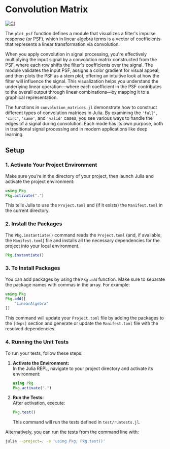 # Convolution Matrix

[![CI](https://github.com/hom-bahrani/ConvolutionMatrix/actions/workflows/ci.yml/badge.svg)](https://github.com/hom-bahrani/ConvolutionMatrix/actions/workflows/ci.yml)

The `plot_psf` function defines a module that visualizes a filter's impulse response (or PSF), which in linear algebra terms is a vector of coefficients that represents a linear transformation via convolution. 

When you apply convolution in signal processing, you're effectively multiplying the input signal by a convolution matrix constructed from the PSF, where each row shifts the filter's coefficients over the signal. The module validates the input PSF, assigns a color gradient for visual appeal, and then plots the PSF as a stem plot, offering an intuitive look at how the filter will influence the signal. This visualization helps you understand the underlying linear operation—where each coefficient in the PSF contributes to the overall output through linear combinations—by mapping it to a graphical representation.

The functions in `convolution_matrices.jl` demonstrate how to construct different types of convolution matrices in Julia. By examining the `'full'`, `'circ'`, `'same'`, and `'valid'` cases, you see various ways to handle the edges of a signal during convolution. Each mode has its own purpose, both in traditional signal processing and in modern applications like deep learning.

## Setup

### 1. Activate Your Project Environment

Make sure you’re in the directory of your project, then launch Julia and activate the project environment:

```julia
using Pkg
Pkg.activate(".")
```

This tells Julia to use the `Project.toml` and (if it exists) the `Manifest.toml` in the current directory.

### 2. Install the Packages

The `Pkg.instantiate()` command reads the `Project.toml` (and, if available, the `Manifest.toml`) file and installs all the necessary dependencies for the project into your local environment. 

```julia
Pkg.instantiate()
```

### 3. To Install Packages

You can add packages by using the `Pkg.add` function. Make sure to separate the package names with commas in the array. For example:

```julia
using Pkg
Pkg.add([
    "LinearAlgebra"
])
```

This command will update your `Project.toml` file by adding the packages to the `[deps]` section and generate or update the `Manifest.toml` file with the resolved dependencies.

### 4. Running the Unit Tests

To run your tests, follow these steps:

1. **Activate the Environment:**  
   In the Julia REPL, navigate to your project directory and activate its environment:
   ```julia
   using Pkg
   Pkg.activate(".")
   ```

2. **Run the Tests:**  
   After activation, execute:
   ```julia
   Pkg.test()
   ```
   This command will run the tests defined in `test/runtests.jl`.

Alternatively, you can run the tests from the command line with:
```bash
julia --project=. -e 'using Pkg; Pkg.test()'
```
